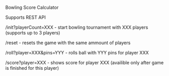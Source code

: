 Bowling Score Calculator

Supports REST API

/init?playerCount=XXX     - start bowling tournament with XXX players (supports up to 3 players)

/reset                    - resets the game with the same ammount of players

/roll?player=XXX&pins=YYY - rolls ball with YYY pins for player XXX

/score?player=XXX         - shows score for player XXX (availible only after game is finished for this player)
